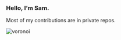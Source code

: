 ### Hello, I’m Sam.

Most of my contributions are in private repos.

![voronoi](https://github.com/moltinginstar/moltinginstar/assets/62135712/f5a9c683-4a6e-45ac-89d4-994bbbebe192) <!-- Credit: https://erikdemaine.org/fonts/vorono -->
